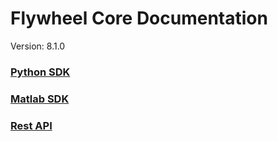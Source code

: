 # Flywheel Core Documentation
Version: 8.1.0

### [Python SDK](python/)

### [Matlab SDK](matlab/)

### [Rest API](swagger/index.html)

